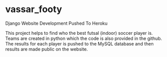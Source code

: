 # vassar_footy
Django Website Development Pushed To Heroku 

This project helps to find who the best futsal (indoor) soccer player is. Teams are created in python which the code is also provided in
the github. The results for each player is pushed to the MySQL database and then results are made public on the website. 
